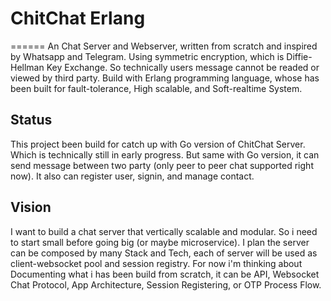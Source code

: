 # ChitChat Erlang
======
An Chat Server and Webserver, written from scratch and inspired by Whatsapp and Telegram. Using symmetric encryption, which is Diffie-Hellman Key Exchange. So technically users message cannot be readed or viewed by third party.
Build with Erlang programming language, whose has been built for fault-tolerance, High scalable, and Soft-realtime System.

## Status
This project been build for catch up with Go version of ChitChat Server. Which is technically still in early progress. But same with Go version, it can send message between two party (only peer to peer chat supported right now). It also can register user, signin, and manage contact.

## Vision
I want to build a chat server that vertically scalable and modular. So i need to start small before going big (or maybe microservice). I plan the server can be composed by many Stack and Tech, each of server will be used as client-websocket pool and session registry. For now i'm thinking about Documenting what i has been build from scratch, it can be API, Websocket Chat Protocol, App Architecture, Session Registering, or OTP Process Flow.